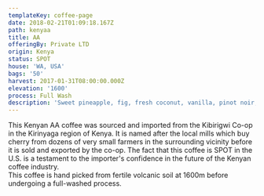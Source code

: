 ```yaml
---
templateKey: coffee-page
date: 2018-02-21T01:09:18.167Z
path: kenyaa
title: AA
offeringBy: Private LTD
origin: Kenya
status: SPOT
house: 'WA, USA'
bags: '50'
harvest: 2017-01-31T08:00:00.000Z
elevation: '1600'
process: Full Wash
description: 'Sweet pineapple, fig, fresh coconut, vanilla, pinot noir, medium body.'
---
```

This Kenyan AA coffee was sourced and imported from the Kibirigwi Co-op in the Kirinyaga region of Kenya. It is named after the local mills which buy cherry from dozens of very small farmers in the surrounding vicinity before it is sold and exported by the co-op. The fact that this coffee is SPOT in the U.S. is a testament to the importer's confidence in the future of the Kenyan coffee industry.\
This coffee is hand picked from fertile volcanic soil at 1600m before undergoing a full-washed process.
